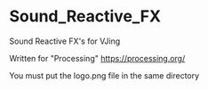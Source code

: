 # Sound_Reactive_FX

Sound Reactive FX's for VJing

Written for "Processing"
https://processing.org/

You must put the logo.png file in the same directory
